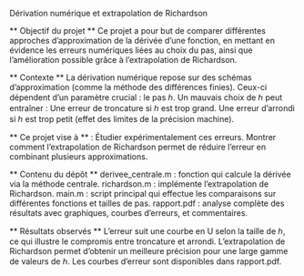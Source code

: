 

Dérivation numérique et extrapolation de Richardson

** Objectif du projet **
Ce projet a pour but de comparer différentes approches d’approximation de la dérivée d’une fonction, en mettant en évidence les erreurs numériques liées au choix du pas, ainsi que l’amélioration possible grâce à l’extrapolation de Richardson.

** Contexte **
La dérivation numérique repose sur des schémas d’approximation (comme la méthode des différences finies). Ceux-ci dépendent d’un paramètre crucial : le pas ℎ. 
Un mauvais choix de ℎ peut entraîner :
Une erreur de troncature si ℎ est trop grand.
Une erreur d’arrondi si ℎ est trop petit (effet des limites de la précision machine).

** Ce projet vise à ** :
Étudier expérimentalement ces erreurs.
Montrer comment l’extrapolation de Richardson permet de réduire l’erreur en combinant plusieurs approximations.

** Contenu du dépôt **
derivee_centrale.m : fonction qui calcule la dérivée via la méthode centrale.
richardson.m : implémente l’extrapolation de Richardson.
main.m : script principal qui effectue les comparaisons sur différentes fonctions et tailles de pas.
rapport.pdf : analyse complète des résultats avec graphiques, courbes d’erreurs, et commentaires.

** Résultats observés **
L’erreur suit une courbe en U selon la taille de  ℎ, ce qui illustre le compromis entre troncature et arrondi.
L’extrapolation de Richardson permet d’obtenir un meilleure précision pour une large gamme de valeurs de ℎ.
Les courbes d’erreur sont disponibles dans rapport.pdf.
